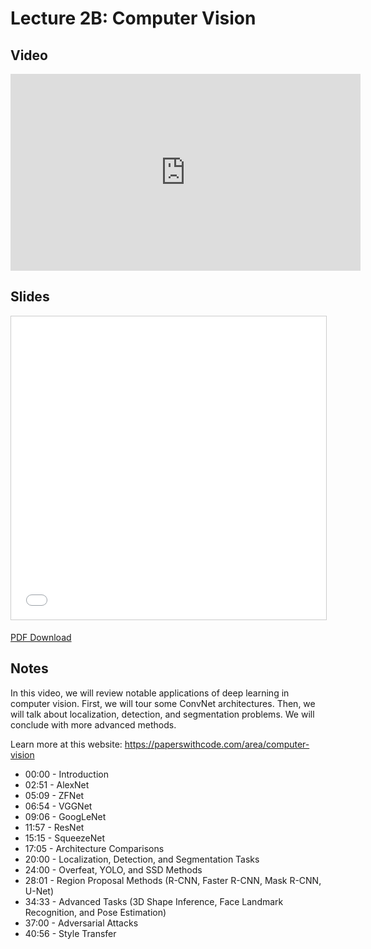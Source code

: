 # Lecture 2B: Computer Vision

## Video

<iframe width="560" height="315" src="https://www.youtube.com/embed/rHGUVo6GjVA" frameborder="0" allow="accelerometer; autoplay; clipboard-write; encrypted-media; gyroscope; picture-in-picture" allowfullscreen></iframe>

## Slides

<iframe src="//www.slideshare.net/slideshow/embed_code/key/2D1fmoVN0GigVZ" width="595" height="485" frameborder="0" marginwidth="0" marginheight="0" scrolling="no" style="border:1px solid #CCC; border-width:1px; margin-bottom:5px; max-width: 100%;" allowfullscreen> </iframe>

[PDF Download](https://drive.google.com/file/d/1R9StBOEBURZ-p9qX1uR4HvafUWIX3qlz/)

## Notes

In this video, we will review notable applications of deep learning in computer vision. First, we will tour some ConvNet architectures. Then, we will talk about localization, detection, and segmentation problems. We will conclude with more advanced methods.

Learn more at this website: https://paperswithcode.com/area/computer-vision

- 00:00 - Introduction
- 02:51 - AlexNet
- 05:09 - ZFNet
- 06:54 - VGGNet
- 09:06 - GoogLeNet
- 11:57 - ResNet
- 15:15 - SqueezeNet
- 17:05 - Architecture Comparisons
- 20:00 - Localization, Detection, and Segmentation Tasks
- 24:00 - Overfeat, YOLO, and SSD Methods
- 28:01 - Region Proposal Methods (R-CNN, Faster R-CNN, Mask R-CNN, U-Net)
- 34:33 - Advanced Tasks (3D Shape Inference, Face Landmark Recognition, and Pose Estimation)
- 37:00 - Adversarial Attacks
- 40:56 - Style Transfer
